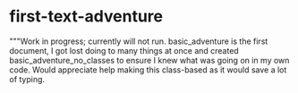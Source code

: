 # first-text-adventure
"""Work in progress; currently will not run. basic_adventure is the first document, I got lost doing to many things at once and created basic_adventure_no_classes to ensure I knew what was going on in my own code. Would appreciate help making this class-based as it would save a lot of typing.
